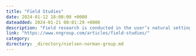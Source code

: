 ```yaml
---
title: "Field Studies"
date: 2024-01-12 18:00:00 +0000
dateadded: 2024-01-21 00:01:29 +0000
description: "Field research is conducted in the user’s natural setting. Learn the unexpected by leaving the office and observing people in their normal environments."
link: "https://www.nngroup.com/articles/field-studies/"
category:
directory: _directory/nielsen-norman-group.md
---
```

